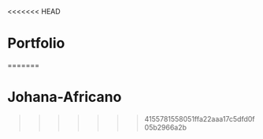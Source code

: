 <<<<<<< HEAD
# Portfolio
=======
# Johana-Africano
>>>>>>> 4155781558051ffa22aaa17c5dfd0f05b2966a2b
